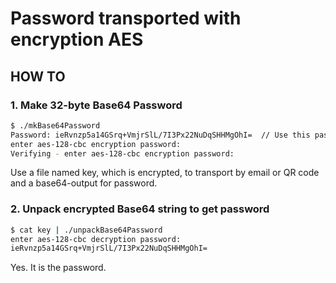 # Password transported with encryption AES

## HOW TO

### 1. Make 32-byte Base64 Password
```bash
$ ./mkBase64Password
Password: ieRvnzp5a14GSrq+VmjrSlL/7I3Px22NuDqSHHMgOhI=	// Use this password
enter aes-128-cbc encryption password:
Verifying - enter aes-128-cbc encryption password:

```

Use a file named key, which is encrypted, to transport by email or QR code and
a base64-output for password.

### 2. Unpack encrypted Base64 string to get password
```bash
$ cat key | ./unpackBase64Password
enter aes-128-cbc decryption password:
ieRvnzp5a14GSrq+VmjrSlL/7I3Px22NuDqSHHMgOhI= 

```

Yes. It is the password.



